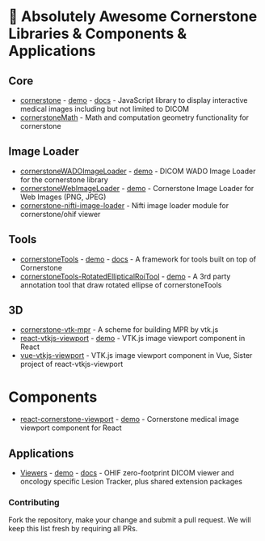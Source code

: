 # 🚀 Absolutely Awesome Cornerstone Libraries & Components & Applications


## Core

- [cornerstone](https://github.com/cornerstonejs/cornerstone) - [demo](https://rawgit.com/cornerstonejs/cornerstone/master/example/index.html) - [docs](https://docs.cornerstonejs.org/) - JavaScript library to display interactive medical images including but not limited to DICOM
- [cornerstoneMath](https://github.com/cornerstonejs/cornerstoneMath) - Math and computation geometry functionality for cornerstone

## Image Loader

- [cornerstoneWADOImageLoader](https://github.com/cornerstonejs/cornerstoneWADOImageLoader) - [demo](http://rawgithub.com/cornerstonejs/cornerstoneWADOImageLoader/master/examples/index.html) - DICOM WADO Image Loader for the cornerstone library
- [cornerstoneWebImageLoader](https://github.com/cornerstonejs/cornerstoneWebImageLoader) - [demo](http://rawgit.com/cornerstonejs/cornerstoneWebImageLoader/master/examples/index.html) - Cornerstone Image Loader for Web Images (PNG, JPEG)
- [cornerstone-nifti-image-loader](https://github.com/cornerstonejs/cornerstone-nifti-image-loader) - Nifti image loader module for cornerstone/ohif viewer

## Tools

- [cornerstoneTools](https://github.com/cornerstonejs/cornerstoneTools) - [demo](https://tools.cornerstonejs.org/examples/) - [docs](https://tools.cornerstonejs.org/) - A framework for tools built on top of Cornerstone
- [cornerstoneTools-RotatedEllipticalRoiTool](https://github.com/sisobus/cornerstoneTools-RotatedEllipticalRoiTool) - [demo](https://examples.sisobus.com/rotated-elliptical-roi/) - A 3rd party annotation tool that draw rotated ellipse of cornerstoneTools

## 3D

- [cornerstone-vtk-mpr](https://github.com/cornerstonejs/cornerstoneTools) - A scheme for building MPR by vtk.js
- [react-vtkjs-viewport](https://github.com/OHIF/react-vtkjs-viewport) - [demo](https://react-vtkjs-viewport.netlify.com/) - VTK.js image viewport component in React
- [vue-vtkjs-viewport](https://github.com/mix3d/vue-vtkjs-viewport) - VTK.js image viewport component in Vue, Sister project of react-vtkjs-viewport

# Components

- [react-cornerstone-viewport](https://github.com/cornerstonejs/react-cornerstone-viewport) - [demo](https://react.cornerstonejs.org/) - Cornerstone medical image viewport component for React

## Applications

- [Viewers](https://github.com/OHIF/Viewers) - [demo](https://viewer.ohif.org/) - [docs](https://docs.ohif.org/) - OHIF zero-footprint DICOM viewer and oncology specific Lesion Tracker, plus shared extension packages


### Contributing

Fork the repository, make your change and submit a pull request. We will keep this list fresh by requiring all PRs.